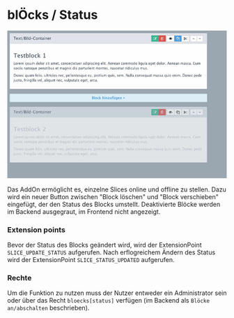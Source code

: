 blÖcks / Status
=======================

![Screenshot](https://raw.githubusercontent.com/FriendsOfREDAXO/bloecks/master/plugins/status/readme/screenshot.jpg)

Das AddOn ermöglicht es, einzelne Slices online und offline zu stellen. Dazu wird ein neuer Button
zwischen "Block löschen" und "Block verschieben" eingefügt, der den Status des Blocks  umstellt. Deaktivierte
Blöcke werden im Backend ausgegraut, im Frontend nicht angezeigt.

### Extension points

Bevor der Status des Blocks geändert wird, wird der ExtensionPoint ```SLICE_UPDATE_STATUS``` aufgerufen. Nach
erflogreichem Ändern des Status wird der ExtensionPoint ```SLICE_STATUS_UPDATED``` aufgerufen.

### Rechte
Um die Funktion zu nutzen muss der Nutzer entweder ein Administrator sein oder über das Recht ```bloecks[status]```
verfügen (im Backend als ```Blöcke an/abschalten``` beschrieben).
